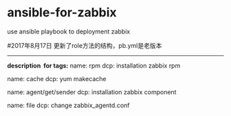 # ansible-for-zabbix
use ansible playbook to deployment zabbix


#2017年8月17日
更新了role方法的结构，pb.yml是老版本

----
**description  for tags:**
  name: rpm
  dcp: installation zabbix rpm 
  
  name: cache
  dcp: yum makecache
  
  name: agent/get/sender
  dcp: installation zabbix component
  
  name: file
  dcp: change zabbix_agentd.conf
